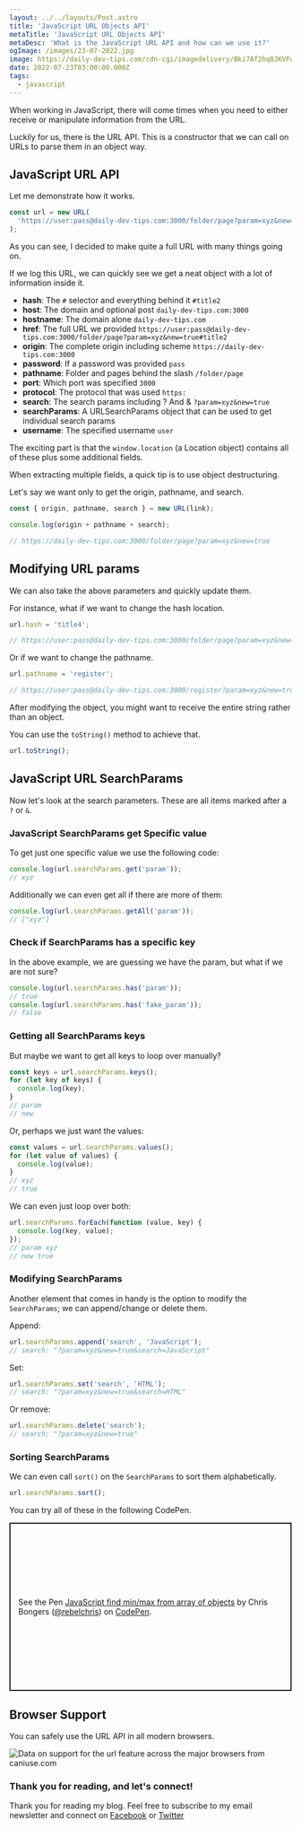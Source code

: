 ```yaml
---
layout: ../../layouts/Post.astro
title: 'JavaScript URL Objects API'
metaTitle: 'JavaScript URL Objects API'
metaDesc: 'What is the JavaScript URL API and how can we use it?'
ogImage: /images/23-07-2022.jpg
image: https://daily-dev-tips.com/cdn-cgi/imagedelivery/Bki7Af2hq0JKVFw1XYYMQg/92d2f1b5-c6be-4150-2ff8-811a71350800
date: 2022-07-23T03:00:00.000Z
tags:
  - javascript
---
```


When working in JavaScript, there will come times when you need to either receive or manipulate information from the URL.

Luckily for us, there is the URL API.
This is a constructor that we can call on URLs to parse them in an object way.

## JavaScript URL API

Let me demonstrate how it works.

```js
const url = new URL(
  'https://user:pass@daily-dev-tips.com:3000/folder/page?param=xyz&new=true#title2'
);
```

As you can see, I decided to make quite a full URL with many things going on.

If we log this URL, we can quickly see we get a neat object with a lot of information inside it.

- **hash**: The `#` selector and everything behind it `#title2`
- **host**: The domain and optional post `daily-dev-tips.com:3000`
- **hostname**: The domain alone `daily-dev-tips.com`
- **href**: The full URL we provided `https://user:pass@daily-dev-tips.com:3000/folder/page?param=xyz&new=true#title2`
- **origin**: The complete origin including scheme `https://daily-dev-tips.com:3000`
- **password**: If a password was provided `pass`
- **pathname**: Folder and pages behind the slash `/folder/page`
- **port**: Which port was specified `3000`
- **protocol**: The protocol that was used `https:`
- **search**: The search params including ? And & `?param=xyz&new=true`
- **searchParams**: A URLSearchParams object that can be used to get individual search params
- **username**: The specified username `user`

The exciting part is that the `window.location` (a Location object) contains all of these plus some additional fields.

When extracting multiple fields, a quick tip is to use object destructuring.

Let's say we want only to get the origin, pathname, and search.

```js
const { origin, pathname, search } = new URL(link);

console.log(origin + pathname + search);

// https://daily-dev-tips.com:3000/folder/page?param=xyz&new=true
```

## Modifying URL params

We can also take the above parameters and quickly update them.

For instance, what if we want to change the hash location.

```js
url.hash = 'title4';

// https://user:pass@daily-dev-tips.com:3000/folder/page?param=xyz&new=true#title4
```

Or if we want to change the pathname.

```js
url.pathname = 'register';

// https://user:pass@daily-dev-tips.com:3000/register?param=xyz&new=true#title4
```

After modifying the object, you might want to receive the entire string rather than an object.

You can use the `toString()` method to achieve that.

```js
url.toString();
```

## JavaScript URL SearchParams

Now let's look at the search parameters. These are all items marked after a `?` or `&`.

### JavaScript SearchParams get Specific value

To get just one specific value we use the following code:

```js
console.log(url.searchParams.get('param'));
// xyz
```

Additionally we can even get all if there are more of them:

```js
console.log(url.searchParams.getAll('param'));
// ["xyz"]
```

### Check if SearchParams has a specific key

In the above example, we are guessing we have the param, but what if we are not sure?

```js
console.log(url.searchParams.has('param'));
// true
console.log(url.searchParams.has('fake_param'));
// false
```

### Getting all SearchParams keys

But maybe we want to get all keys to loop over manually?

```js
const keys = url.searchParams.keys();
for (let key of keys) {
  console.log(key);
}
// param
// new
```

Or, perhaps we just want the values:

```js
const values = url.searchParams.values();
for (let value of values) {
  console.log(value);
}
// xyz
// true
```

We can even just loop over both:

```js
url.searchParams.forEach(function (value, key) {
  console.log(key, value);
});
// param xyz
// new true
```

### Modifying SearchParams

Another element that comes in handy is the option to modify the `SearchParams`; we can append/change or delete them.

Append:

```js
url.searchParams.append('search', 'JavaScript');
// search: "?param=xyz&new=true&search=JavaScript"
```

Set:

```js
url.searchParams.set('search', 'HTML');
// search: "?param=xyz&new=true&search=HTML"
```

Or remove:

```js
url.searchParams.delete('search');
// search: "?param=xyz&new=true"
```

### Sorting SearchParams

We can even call `sort()` on the `SearchParams` to sort them alphabetically.

```js
url.searchParams.sort();
```

You can try all of these in the following CodePen.

<p class="codepen" data-height="300" data-default-tab="js,result" data-slug-hash="vYRXdQY" data-user="rebelchris" style="height: 300px; box-sizing: border-box; display: flex; align-items: center; justify-content: center; border: 2px solid; margin: 1em 0; padding: 1em;">
  <span>See the Pen <a href="https://codepen.io/rebelchris/pen/vYRXdQY">
  JavaScript find min/max from array of objects</a> by Chris Bongers (<a href="https://codepen.io/rebelchris">@rebelchris</a>)
  on <a href="https://codepen.io">CodePen</a>.</span>
</p>
<script async src="https://cpwebassets.codepen.io/assets/embed/ei.js"></script>

## Browser Support

You can safely use the URL API in all modern browsers.

<picture>
<source type="image/webp" srcset="https://caniuse.bitsofco.de/image/url.webp">
<source type="image/png" srcset="https://caniuse.bitsofco.de/image/url.png">
<img src="https://caniuse.bitsofco.de/image/url.jpg" alt="Data on support for the url feature across the major browsers from caniuse.com">
</picture>

### Thank you for reading, and let's connect!

Thank you for reading my blog. Feel free to subscribe to my email newsletter and connect on [Facebook](https://www.facebook.com/DailyDevTipsBlog) or [Twitter](https://twitter.com/DailyDevTips1)
